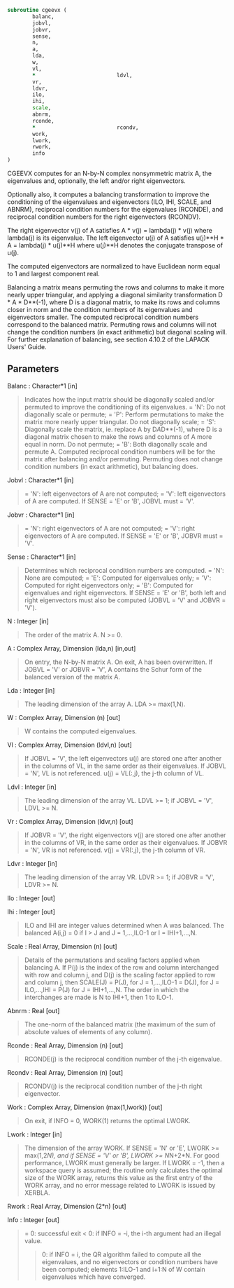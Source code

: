 ```fortran
subroutine cgeevx (
		balanc,
		jobvl,
		jobvr,
		sense,
		n,
		a,
		lda,
		w,
		vl,
		*                          ldvl,
		vr,
		ldvr,
		ilo,
		ihi,
		scale,
		abnrm,
		rconde,
		*                          rcondv,
		work,
		lwork,
		rwork,
		info
)
```

 CGEEVX computes for an N-by-N complex nonsymmetric matrix A, the
 eigenvalues and, optionally, the left and/or right eigenvectors.

 Optionally also, it computes a balancing transformation to improve
 the conditioning of the eigenvalues and eigenvectors (ILO, IHI,
 SCALE, and ABNRM), reciprocal condition numbers for the eigenvalues
 (RCONDE), and reciprocal condition numbers for the right
 eigenvectors (RCONDV).

 The right eigenvector v(j) of A satisfies
                  A * v(j) = lambda(j) * v(j)
 where lambda(j) is its eigenvalue.
 The left eigenvector u(j) of A satisfies
               u(j)**H * A = lambda(j) * u(j)**H
 where u(j)**H denotes the conjugate transpose of u(j).

 The computed eigenvectors are normalized to have Euclidean norm
 equal to 1 and largest component real.

 Balancing a matrix means permuting the rows and columns to make it
 more nearly upper triangular, and applying a diagonal similarity
 transformation D * A * D**(-1), where D is a diagonal matrix, to
 make its rows and columns closer in norm and the condition numbers
 of its eigenvalues and eigenvectors smaller.  The computed
 reciprocal condition numbers correspond to the balanced matrix.
 Permuting rows and columns will not change the condition numbers
 (in exact arithmetic) but diagonal scaling will.  For further
 explanation of balancing, see section 4.10.2 of the LAPACK
 Users' Guide.

## Parameters
Balanc : Character*1 [in]
> Indicates how the input matrix should be diagonally scaled
> and/or permuted to improve the conditioning of its
> eigenvalues.
> = 'N': Do not diagonally scale or permute;
> = 'P': Perform permutations to make the matrix more nearly
> upper triangular. Do not diagonally scale;
> = 'S': Diagonally scale the matrix, ie. replace A by
> D*A*D**(-1), where D is a diagonal matrix chosen
> to make the rows and columns of A more equal in
> norm. Do not permute;
> = 'B': Both diagonally scale and permute A.
> Computed reciprocal condition numbers will be for the matrix
> after balancing and/or permuting. Permuting does not change
> condition numbers (in exact arithmetic), but balancing does.

Jobvl : Character*1 [in]
> = 'N': left eigenvectors of A are not computed;
> = 'V': left eigenvectors of A are computed.
> If SENSE = 'E' or 'B', JOBVL must = 'V'.

Jobvr : Character*1 [in]
> = 'N': right eigenvectors of A are not computed;
> = 'V': right eigenvectors of A are computed.
> If SENSE = 'E' or 'B', JOBVR must = 'V'.

Sense : Character*1 [in]
> Determines which reciprocal condition numbers are computed.
> = 'N': None are computed;
> = 'E': Computed for eigenvalues only;
> = 'V': Computed for right eigenvectors only;
> = 'B': Computed for eigenvalues and right eigenvectors.
> If SENSE = 'E' or 'B', both left and right eigenvectors
> must also be computed (JOBVL = 'V' and JOBVR = 'V').

N : Integer [in]
> The order of the matrix A. N >= 0.

A : Complex Array, Dimension (lda,n) [in,out]
> On entry, the N-by-N matrix A.
> On exit, A has been overwritten.  If JOBVL = 'V' or
> JOBVR = 'V', A contains the Schur form of the balanced
> version of the matrix A.

Lda : Integer [in]
> The leading dimension of the array A.  LDA >= max(1,N).

W : Complex Array, Dimension (n) [out]
> W contains the computed eigenvalues.

Vl : Complex Array, Dimension (ldvl,n) [out]
> If JOBVL = 'V', the left eigenvectors u(j) are stored one
> after another in the columns of VL, in the same order
> as their eigenvalues.
> If JOBVL = 'N', VL is not referenced.
> u(j) = VL(:,j), the j-th column of VL.

Ldvl : Integer [in]
> The leading dimension of the array VL.  LDVL >= 1; if
> JOBVL = 'V', LDVL >= N.

Vr : Complex Array, Dimension (ldvr,n) [out]
> If JOBVR = 'V', the right eigenvectors v(j) are stored one
> after another in the columns of VR, in the same order
> as their eigenvalues.
> If JOBVR = 'N', VR is not referenced.
> v(j) = VR(:,j), the j-th column of VR.

Ldvr : Integer [in]
> The leading dimension of the array VR.  LDVR >= 1; if
> JOBVR = 'V', LDVR >= N.

Ilo : Integer [out]

Ihi : Integer [out]
> ILO and IHI are integer values determined when A was
> balanced.  The balanced A(i,j) = 0 if I > J and
> J = 1,...,ILO-1 or I = IHI+1,...,N.

Scale : Real Array, Dimension (n) [out]
> Details of the permutations and scaling factors applied
> when balancing A.  If P(j) is the index of the row and column
> interchanged with row and column j, and D(j) is the scaling
> factor applied to row and column j, then
> SCALE(J) = P(J),    for J = 1,...,ILO-1
> = D(J),    for J = ILO,...,IHI
> = P(J)     for J = IHI+1,...,N.
> The order in which the interchanges are made is N to IHI+1,
> then 1 to ILO-1.

Abnrm : Real [out]
> The one-norm of the balanced matrix (the maximum
> of the sum of absolute values of elements of any column).

Rconde : Real Array, Dimension (n) [out]
> RCONDE(j) is the reciprocal condition number of the j-th
> eigenvalue.

Rcondv : Real Array, Dimension (n) [out]
> RCONDV(j) is the reciprocal condition number of the j-th
> right eigenvector.

Work : Complex Array, Dimension (max(1,lwork)) [out]
> On exit, if INFO = 0, WORK(1) returns the optimal LWORK.

Lwork : Integer [in]
> The dimension of the array WORK.  If SENSE = 'N' or 'E',
> LWORK >= max(1,2*N), and if SENSE = 'V' or 'B',
> LWORK >= N*N+2*N.
> For good performance, LWORK must generally be larger.
> If LWORK = -1, then a workspace query is assumed; the routine
> only calculates the optimal size of the WORK array, returns
> this value as the first entry of the WORK array, and no error
> message related to LWORK is issued by XERBLA.

Rwork : Real Array, Dimension (2*n) [out]

Info : Integer [out]
> = 0:  successful exit
> < 0:  if INFO = -i, the i-th argument had an illegal value.
> > 0:  if INFO = i, the QR algorithm failed to compute all the
> eigenvalues, and no eigenvectors or condition numbers
> have been computed; elements 1:ILO-1 and i+1:N of W
> contain eigenvalues which have converged.

